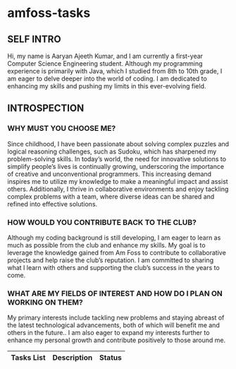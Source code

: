 # amfoss-tasks
## SELF INTRO

Hi, my name is Aaryan Ajeeth Kumar, and I am currently a first-year Computer Science Engineering student. Although my programming experience is primarily with Java, which I studied from 8th to 10th grade, I am eager to delve deeper into the world of coding. I am dedicated to enhancing my skills and pushing my limits in this ever-evolving field.

## INTROSPECTION

### WHY MUST YOU CHOOSE ME?
Since childhood, I have been passionate about solving complex puzzles and logical reasoning challenges, such as Sudoku, which has sharpened my problem-solving skills. In today’s world, the need for innovative solutions to simplify people’s lives is continually growing, underscoring the importance of creative and unconventional programmers. This increasing demand inspires me to utilize my knowledge to make a meaningful impact and assist others. Additionally, I thrive in collaborative environments and enjoy tackling complex problems with a team, where diverse ideas can be shared and refined into effective solutions.

### HOW WOULD YOU CONTRIBUTE BACK TO THE CLUB?

Although my coding background is still developing, I am eager to learn as much as possible from the club and enhance my skills. My goal is to leverage the knowledge gained from Am Foss to contribute to collaborative projects and help raise the club’s reputation. I am committed to sharing what I learn with others and supporting the club’s success in the years to come.

### WHAT ARE MY FIELDS OF INTEREST AND HOW DO I PLAN ON WORKING ON THEM?
My primary interests include tackling new problems and staying abreast of the latest technological advancements, both of which will benefit me and others in the future.. I am also eager to expand my interests further to enhance my personal growth and contribute positively to those around me.


**Tasks List**|**Description**|**Status**
--------------|---------------|---------------


